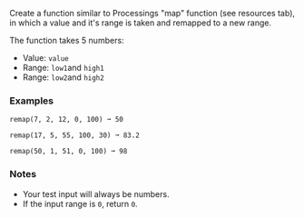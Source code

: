 Create a function similar to Processings "map" function (see resources tab), in which a value and it's range is taken and remapped to a new range.

The function takes 5 numbers:

*   Value: `value`
*   Range: `low1`and `high1`
*   Range: `low2`and `high2`


### Examples ###
    remap(7, 2, 12, 0, 100) ➞ 50

    remap(17, 5, 55, 100, 30) ➞ 83.2

    remap(50, 1, 51, 0, 100) ➞ 98


### Notes ###
*   Your test input will always be numbers.
*   If the input range is `0`, return `0`.